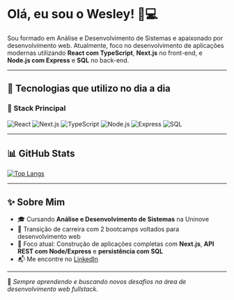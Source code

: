 # Olá, eu sou o Wesley! 👋💻

Sou formado em Análise e Desenvolvimento de Sistemas e apaixonado por desenvolvimento web. Atualmente, foco no desenvolvimento de aplicações modernas utilizando **React com TypeScript**, **Next.js** no front-end, e **Node.js com Express** e **SQL** no back-end.

---

## 🚀 Tecnologias que utilizo no dia a dia

### 🧠 Stack Principal
<div style="display: inline_block">
  <img align="center" alt="React" src="https://img.shields.io/badge/React-20232A?style=for-the-badge&logo=react&logoColor=61DAFB" />
  <img align="center" alt="Next.js" src="https://img.shields.io/badge/Next.js-000000?style=for-the-badge&logo=nextdotjs&logoColor=white" />
  <img align="center" alt="TypeScript" src="https://img.shields.io/badge/TypeScript-3178C6?style=for-the-badge&logo=typescript&logoColor=white" />
  <img align="center" alt="Node.js" src="https://img.shields.io/badge/Node.js-339933?style=for-the-badge&logo=nodedotjs&logoColor=white" />
  <img align="center" alt="Express" src="https://img.shields.io/badge/Express-000000?style=for-the-badge&logo=express&logoColor=white" />
  <img align="center" alt="SQL" src="https://img.shields.io/badge/SQL-4479A1?style=for-the-badge&logo=postgresql&logoColor=white" />
</div>

---

## 📊 GitHub Stats
[![Top Langs](https://github-readme-stats.vercel.app/api/top-langs/?username=WesleyBert&layout=compact&theme=tokyonight)](https://github.com/WesleyBert)

---

## ✨ Sobre Mim

- 🎓 Cursando **Análise e Desenvolvimento de Sistemas** na Uninove  
- 🚀 Transição de carreira com 2 bootcamps voltados para desenvolvimento web  
- 💼 Foco atual: Construção de aplicações completas com **Next.js**, **API REST com Node/Express** e **persistência com SQL**  
- 📬 Me encontre no [LinkedIn](https://www.linkedin.com/in/seu-usuario-linkedin)

---

📌 *Sempre aprendendo e buscando novos desafios na área de desenvolvimento web fullstack.*
